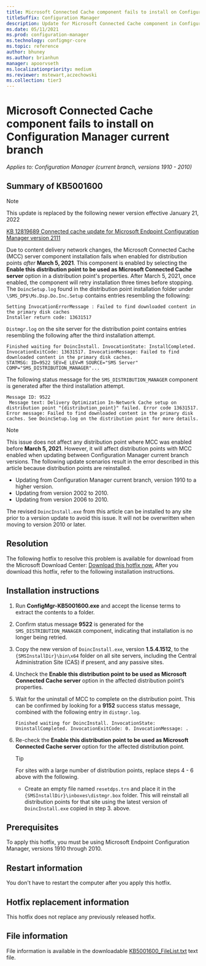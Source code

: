 ```yaml
---
title: Microsoft Connected Cache component fails to install on Configuration Manager current branch
titleSuffix: Configuration Manager
description: Update for Microsoft Connected Cache component in Configuration Manager 2010
ms.date: 05/11/2021
ms.prod: configuration-manager
ms.technology: configmgr-core
ms.topic: reference
author: bhuney
ms.author: brianhun
manager: apoorvseth
ms.localizationpriority: medium
ms.reviewer: mstewart,aczechowski
ms.collection: tier3
---
```

# Microsoft Connected Cache component fails to install on Configuration Manager current branch

*Applies to: Configuration Manager (current branch, versions 1910 - 2010)*

## Summary of KB5001600
> [!NOTE]
> This update is replaced by the following newer version effective January 21, 2022
>
> [KB 12819689 Connected cache update for Microsoft Endpoint Configuration Manager version 2111](../../hotfix/2111/12819689.md)
>

Due to content delivery network changes, the Microsoft Connected Cache (MCC) server component installation fails when enabled for distribution points *after* **March 5, 2021**.
This component is enabled by selecting the **Enable this distribution point to be used as Microsoft Connected Cache server** option in a distribution point's properties. 
After March 5, 2021, once enabled, the component will retry installation three times before stopping. 
The `DoincSetup.log` found in the distribution point installation folder under `\SMS_DP$\Ms.Dsp.Do.Inc.Setup` contains entries resembling the following:
   ```text
   Setting InvocationErrorMessage : Failed to find downloaded content in the primary disk caches
   Installer return code: 13631517
   ```
`Distmgr.log` on the site server for the distribution point contains entries resembling the following after the third installation attempt.
   ```text
   Finished waiting for DoincInstall. InvocationState: InstallCompleted. InvocationExitCode: 13631517. InvocationMessage: Failed to find downloaded content in the primary disk caches.
   STATMSG: ID=9522 SEV=E LEV=M SOURCE="SMS Server" COMP="SMS_DISTRIBUTION_MANAGER"...
   ```
The following status message for the `SMS_DISTRIBUTION_MANAGER` component is generated after the third installation attempt.
   ```text
   Message ID: 9522
    Message text: Delivery Optimization In-Network Cache setup on distribution point "{distribution_point}" failed. Error code 13631517.
   Error message: Failed to find downloaded content in the primary disk caches. See DoincSetup.log on the distribution point for more details.
   ```

> [!NOTE]
> This issue does not affect any distribution point where MCC was enabled before **March 5, 2021**.
However, it will affect distribution points with MCC enabled when updating between Configuration Manager current branch versions. 
The following update scenarios result in the error described in this article because distribution points are reinstalled.
>    - Updating from Configuration Manager current branch, version 1910 to a higher version.
>    - Updating from version 2002 to 2010.
>    - Updating from version 2006 to 2010.
> 
> The revised `DoincInstall.exe` from this article can be installed to any site prior to a version update to avoid this issue. It will not be overwritten when moving to version 2010 or later.

## Resolution
The following hotfix to resolve this problem is available for download from the Microsoft Download Center:
[Download this hotfix now.](https://download.microsoft.com/download/3/0/6/306AC1B2-59BE-43B8-8C65-E141EF287A5E/KB5001600/ConfigMgr-KB5001600.exe)
After you download this hotfix, refer to the following installation instructions.

## Installation instructions
1. Run **ConfigMgr-KB5001600.exe** and accept the license terms to extract the contents to a folder.
2. Confirm status message **9522** is generated for the `SMS_DISTRIBUTION_MANAGER` component, indicating that installation is no longer being retried.
3. Copy the new version of `DoincInstall.exe`, version **1.5.4.1512**, to the `{SMSInstallDir}\bin\x64` folder on all site servers, including the Central Administration Site (CAS) if present, and any passive sites.
4. Uncheck the **Enable this distribution point to be used as Microsoft Connected Cache server** option in the affected distribution point’s properties.
5. Wait for the uninstall of MCC to complete on the distribution point. This can be confirmed by looking for a **9152** success status message, combined with the following entry in `distmgr.log`.
   ```text
   Finished waiting for DoincInstall. InvocationState: UninstallCompleted. InvocationExitCode: 0. InvocationMessage: .
   ```
6. Re-check the **Enable this distribution point to be used as Microsoft Connected Cache server** option for the affected distribution point.

   > [!TIP]
   > For sites with a large number of distribution points, replace steps 4 - 6 above with the following.
   > - Create an empty file named `resetdps.trn` and place it in the `{SMSInstallDir}\inboxes\distmgr.box` folder. This will reinstall all distribution points for that site using the latest version of `DoincInstall.exe` copied in step 3. above. 

## Prerequisites
To apply this hotfix, you must be using Microsoft Endpoint Configuration Manager, versions 1910 through 2010.

## Restart information
You don't have to restart the computer after you apply this hotfix. 

## Hotfix replacement information
This hotfix does not replace any previously released hotfix.

## File information
File information is available in the downloadable [KB5001600_FileList.txt](https://aka.ms/KB5001600_FileList) text file.